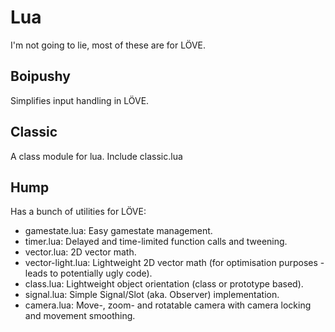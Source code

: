 # Lua

I'm not going to lie, most of these are for LÖVE.

## Boipushy

Simplifies input handling in LÖVE.

## Classic

A class module for lua. Include classic.lua

## Hump

Has a bunch of utilities for LÖVE:

* gamestate.lua: Easy gamestate management.
* timer.lua: Delayed and time-limited function calls and tweening.
* vector.lua: 2D vector math.
* vector-light.lua: Lightweight 2D vector math (for optimisation purposes - leads to potentially ugly code).
* class.lua: Lightweight object orientation (class or prototype based).
* signal.lua: Simple Signal/Slot (aka. Observer) implementation.
* camera.lua: Move-, zoom- and rotatable camera with camera locking and movement smoothing.
